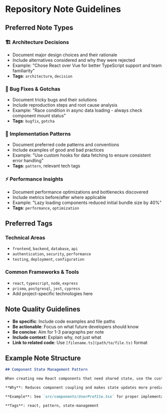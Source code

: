 # Repository Note Guidelines

## Preferred Note Types

### 🏗️ Architecture Decisions
- Document major design choices and their rationale
- Include alternatives considered and why they were rejected
- Example: "Chose React over Vue for better TypeScript support and team familiarity"
- **Tags**: `architecture`, `decision`

### 🐛 Bug Fixes & Gotchas
- Document tricky bugs and their solutions
- Include reproduction steps and root cause analysis
- Example: "Race condition in async data loading - always check component mount status"
- **Tags**: `bugfix`, `gotcha`

### 🔧 Implementation Patterns
- Document preferred code patterns and conventions
- Include examples of good and bad practices
- Example: "Use custom hooks for data fetching to ensure consistent error handling"
- **Tags**: `pattern`, relevant tech tags

### ⚡ Performance Insights
- Document performance optimizations and bottlenecks discovered
- Include metrics before/after where applicable
- Example: "Lazy loading components reduced initial bundle size by 40%"
- **Tags**: `performance`, `optimization`

## Preferred Tags

### Technical Areas
- `frontend`, `backend`, `database`, `api`
- `authentication`, `security`, `performance`
- `testing`, `deployment`, `configuration`

### Common Frameworks & Tools
- `react`, `typescript`, `node`, `express`
- `prisma`, `postgresql`, `jest`, `cypress`
- Add project-specific technologies here

## Note Quality Guidelines

- **Be specific**: Include code examples and file paths
- **Be actionable**: Focus on what future developers should know
- **Be concise**: Aim for 1-3 paragraphs per note
- **Include context**: Explain why, not just what
- **Link to related code**: Use `[filename.ts](path/to/file.ts)` format

## Example Note Structure

```markdown
## Component State Management Pattern

When creating new React components that need shared state, use the custom `useSharedState` hook located in `src/hooks/useSharedState.ts` instead of prop drilling.

**Why**: Reduces component coupling and makes state updates more predictable.

**Example**: See `src/components/UserProfile.tsx` for proper implementation.

**Tags**: react, pattern, state-management
```